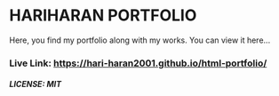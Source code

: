 # HARIHARAN PORTFOLIO

Here, you find my portfolio along with my works. You can view it here...

### Live Link: https://hari-haran2001.github.io/html-portfolio/

##### LICENSE: MIT
